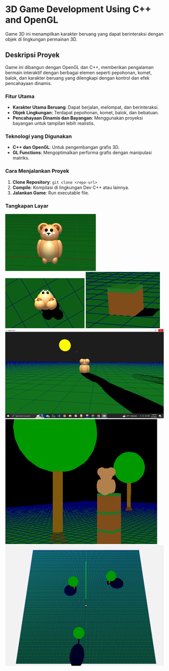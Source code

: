 # 3D Game Development Using C++ and OpenGL

Game 3D ini menampilkan karakter beruang yang dapat berinteraksi dengan objek di lingkungan permainan 3D.

## Deskripsi Proyek
Game ini dibangun dengan OpenGL dan C++, memberikan pengalaman bermain interaktif dengan berbagai elemen seperti pepohonan, komet, balok, dan karakter beruang yang dilengkapi dengan kontrol dan efek pencahayaan dinamis.

### Fitur Utama
- **Karakter Utama Beruang**: Dapat berjalan, melompat, dan berinteraksi.
- **Objek Lingkungan**: Terdapat pepohonan, komet, balok, dan bebatuan.
- **Pencahayaan Dinamis dan Bayangan**: Menggunakan proyeksi bayangan untuk tampilan lebih realistis.

### Teknologi yang Digunakan
- **C++ dan OpenGL**: Untuk pengembangan grafis 3D.
- **GL Functions**: Mengoptimalkan performa grafis dengan manipulasi matriks.

### Cara Menjalankan Proyek
1. **Clone Repository**: `git clone <repo-url>`
2. **Compile**: Kompilasi di lingkungan Dev C++ atau lainnya.
3. **Jalankan Game**: Run executable file.

### Tangkapan Layar
![Screenshot 1](images/Picture1.png)
![Screenshot 2](images/Picture2.png)
![Screenshot 3](images/Picture3.png)
![Screenshot 4](images/Picture4.png)
![Screenshot 5](images/Picture5.png)
![Screenshot 6](images/Picture6.png)
